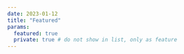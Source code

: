 ```yaml
---
date: 2023-01-12
title: "Featured"
params:
  featured: true
  private: true # do not show in list, only as feature
---
```

